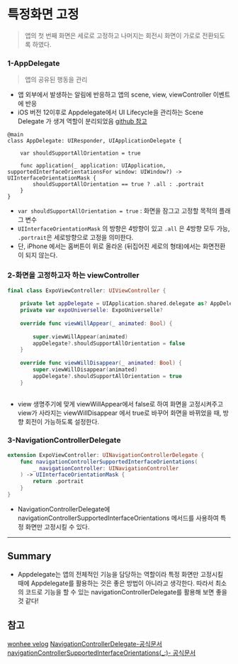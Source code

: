 # 특정화면 고정
> 앱의 첫 번째 화면은 세로로 고정하고 나머지는 회전시 화면이 가로로 전환되도록 하였다.

### 1-AppDelegate
> 앱의 공유된 행동을 관리

- 앱 외부에서 발생하는 알림에 반응하고 앱의 scene, view, viewController 이벤트에 반응
- iOS 버전 12이후로 Appdelegate에서 UI Lifecycle을 관리하는 Scene Delegate 가 생겨 역할이 분리되었음
[github 참고](https://github.com/yijiye/TIL-swift-/blob/main/UIKit/iOS%20앱%20생명주기.md)

```swift=
@main
class AppDelegate: UIResponder, UIApplicationDelegate {

    var shouldSupportAllOrientation = true

    func application(_ application: UIApplication, supportedInterfaceOrientationsFor window: UIWindow?) -> UIInterfaceOrientationMask {
        shouldSupportAllOrientation == true ? .all : .portrait
    }
}
```
- `var shouldSupportAllOrientation = true` : 화면을 잠그고 고정할 목적의 플래그 변수 
- `UIInterfaceOrientationMask` 의 방향은 4방향이 있고 `.all` 은 4방향 모두 가능, `.portrait`은 세로방향으로 고정을 의미한다.
- 단, iPhone 에서는 홈버튼이 위로 올라온 (뒤집어진 세로의 형태)에서는 화면전환이 되지 않는다.

### 2-화면을 고정하고자 하는 viewController

```swift
final class ExpoViewController: UIViewController {
   
    private let appDelegate = UIApplication.shared.delegate as? AppDelegate
    private var expoUniverselle: ExpoUniverselle?
    
    override func viewWillAppear(_ animated: Bool) {
        
        super.viewWillAppear(animated)
        appDelegate?.shouldSupportAllOrientation = false
    }
    
    override func viewWillDisappear(_ animated: Bool) {
        super.viewWillDisappear(animated)
        appDelegate?.shouldSupportAllOrientation = true
    }
    
```
- view 생명주기에 맞게 viewWillAppear에서 false로 하여 화면을 고정시켜주고 view가 사라지는 viewWillDisappear 에서 true로 바꾸어 화면을 바뀌었을 때, 방향 회전이 가능하도록 설정한다.

### 3-NavigationControllerDelegate
```swift
extension ExpoViewController: UINavigationControllerDelegate {
    func navigationControllerSupportedInterfaceOrientations(
        _ navigationController: UINavigationController
    ) -> UIInterfaceOrientationMask {
        return .portrait
    }
}
```

- NavigationControllerDelegate에 navigationControllerSupportedInterfaceOrientations 메서드를 사용하여 특정 화면만 고정시킬 수 있다.

---
## Summary
- Appdelegate는 앱의 전체적인 기능을 담당하는 역할이라 특정 화면만 고정시킬 때에 Appdelegate를 활용하는 것은 좋은 방법이 아니라고 생각한다. 따라서 최소의 코드로 기능을 할 수 있는 navigationControllerDelegate를 활용해 보면 좋을 것 같다!

## 참고
[wonhee velog](https://velog.io/@wonhee010/특정-ViewController에서-화면-회전-처리)
[NavigationControllerDelegate-공식문서](https://developer.apple.com/documentation/uikit/uinavigationcontrollerdelegate)
[navigationControllerSupportedInterfaceOrientations(_:)- 공식문서](https://developer.apple.com/documentation/uikit/uinavigationcontrollerdelegate/1621884-navigationcontrollersupportedint)



